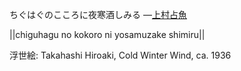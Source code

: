 ちぐはぐのこころに夜寒酒しみる
—[上村占魚](https://ja.wikipedia.org/wiki/上村占魚)

||chiguhagu no kokoro ni yosamuzake shimiru||

浮世絵: Takahashi Hiroaki, Cold Winter Wind, ca. 1936